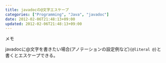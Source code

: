 ```yaml
---
title: javadocの@文字エスケープ
categories: ["Programming", "Java", "javadoc"]
date: 2012-02-06T21:48:13+09:00
updated: 2012-02-06T21:48:13+09:00
---
```


メモ

javadocに@文字を書きたい場合(アノテーションの設定例など)`{@literal @}`と書くとエスケープできる。
